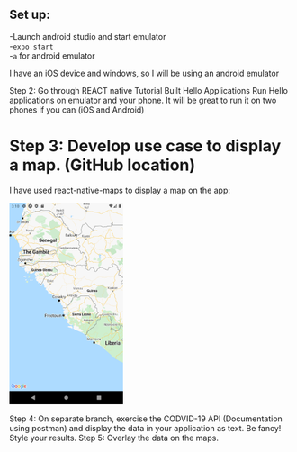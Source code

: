 ## Set up:
-Launch android studio and start emulator  
-`expo start`  
-`a`  for android emulator  


I have an iOS device and windows, so I will be using an android emulator


Step 2:  Go through REACT native Tutorial
Built Hello Applications
Run Hello applications on emulator and your phone.
It will be great to run it on two phones if you can (iOS and Android)

# Step 3:  Develop use case to display a map.  (GitHub location)

I have used react-native-maps to display a map on the app:


<img src=mapscreenshot.png width="40%">


Step 4:  On separate branch, exercise the CODVID-19 API (Documentation using postman) and display the data in your application as text.  Be fancy!  Style your results.
Step 5:  Overlay the data on the maps.
